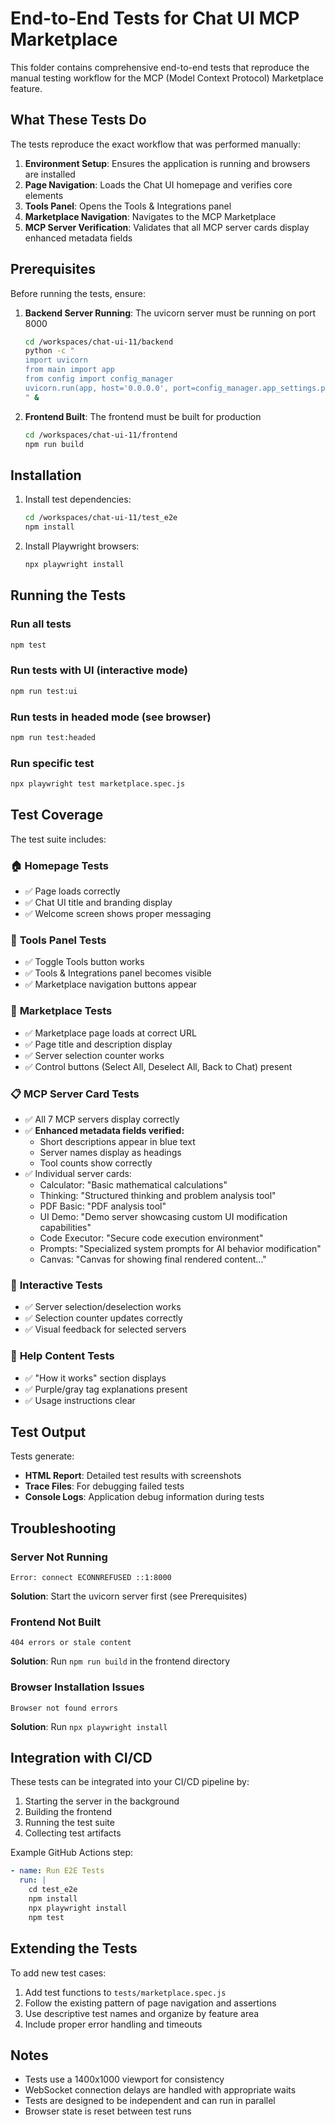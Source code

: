 # End-to-End Tests for Chat UI MCP Marketplace

This folder contains comprehensive end-to-end tests that reproduce the manual testing workflow for the MCP (Model Context Protocol) Marketplace feature.

## What These Tests Do

The tests reproduce the exact workflow that was performed manually:

1. **Environment Setup**: Ensures the application is running and browsers are installed
2. **Page Navigation**: Loads the Chat UI homepage and verifies core elements
3. **Tools Panel**: Opens the Tools & Integrations panel 
4. **Marketplace Navigation**: Navigates to the MCP Marketplace
5. **MCP Server Verification**: Validates that all MCP server cards display enhanced metadata fields

## Prerequisites

Before running the tests, ensure:

1. **Backend Server Running**: The uvicorn server must be running on port 8000
   ```bash
   cd /workspaces/chat-ui-11/backend
   python -c "
   import uvicorn
   from main import app
   from config import config_manager
   uvicorn.run(app, host='0.0.0.0', port=config_manager.app_settings.port, reload=False)
   " &
   ```

2. **Frontend Built**: The frontend must be built for production
   ```bash
   cd /workspaces/chat-ui-11/frontend
   npm run build
   ```

## Installation

1. Install test dependencies:
   ```bash
   cd /workspaces/chat-ui-11/test_e2e
   npm install
   ```

2. Install Playwright browsers:
   ```bash
   npx playwright install
   ```

## Running the Tests

### Run all tests
```bash
npm test
```

### Run tests with UI (interactive mode)
```bash
npm run test:ui
```

### Run tests in headed mode (see browser)
```bash
npm run test:headed
```

### Run specific test
```bash
npx playwright test marketplace.spec.js
```

## Test Coverage

The test suite includes:

### 🏠 **Homepage Tests**
- ✅ Page loads correctly
- ✅ Chat UI title and branding display
- ✅ Welcome screen shows proper messaging

### 🔧 **Tools Panel Tests**
- ✅ Toggle Tools button works
- ✅ Tools & Integrations panel becomes visible
- ✅ Marketplace navigation buttons appear

### 🛒 **Marketplace Tests**
- ✅ Marketplace page loads at correct URL
- ✅ Page title and description display
- ✅ Server selection counter works
- ✅ Control buttons (Select All, Deselect All, Back to Chat) present

### 📋 **MCP Server Card Tests**
- ✅ All 7 MCP servers display correctly
- ✅ **Enhanced metadata fields verified:**
  - Short descriptions appear in blue text
  - Server names display as headings
  - Tool counts show correctly
- ✅ Individual server cards:
  - Calculator: "Basic mathematical calculations"
  - Thinking: "Structured thinking and problem analysis tool"
  - PDF Basic: "PDF analysis tool"
  - UI Demo: "Demo server showcasing custom UI modification capabilities"
  - Code Executor: "Secure code execution environment"
  - Prompts: "Specialized system prompts for AI behavior modification"
  - Canvas: "Canvas for showing final rendered content..."

### 🎯 **Interactive Tests**
- ✅ Server selection/deselection works
- ✅ Selection counter updates correctly
- ✅ Visual feedback for selected servers

### 📖 **Help Content Tests**
- ✅ "How it works" section displays
- ✅ Purple/gray tag explanations present
- ✅ Usage instructions clear

## Test Output

Tests generate:
- **HTML Report**: Detailed test results with screenshots
- **Trace Files**: For debugging failed tests
- **Console Logs**: Application debug information during tests

## Troubleshooting

### Server Not Running
```
Error: connect ECONNREFUSED ::1:8000
```
**Solution**: Start the uvicorn server first (see Prerequisites)

### Frontend Not Built
```
404 errors or stale content
```
**Solution**: Run `npm run build` in the frontend directory

### Browser Installation Issues
```
Browser not found errors
```
**Solution**: Run `npx playwright install`

## Integration with CI/CD

These tests can be integrated into your CI/CD pipeline by:

1. Starting the server in the background
2. Building the frontend
3. Running the test suite
4. Collecting test artifacts

Example GitHub Actions step:
```yaml
- name: Run E2E Tests
  run: |
    cd test_e2e
    npm install
    npx playwright install
    npm test
```

## Extending the Tests

To add new test cases:

1. Add test functions to `tests/marketplace.spec.js`
2. Follow the existing pattern of page navigation and assertions
3. Use descriptive test names and organize by feature area
4. Include proper error handling and timeouts

## Notes

- Tests use a 1400x1000 viewport for consistency
- WebSocket connection delays are handled with appropriate waits
- Tests are designed to be independent and can run in parallel
- Browser state is reset between test runs